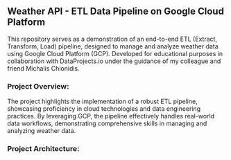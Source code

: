 ## Weather API - ETL Data Pipeline on Google Cloud Platform

This repository serves as a demonstration of an end-to-end ETL (Extract, Transform, Load) pipeline, designed to manage and analyze weather data using Google Cloud Platform (GCP). Developed for educational purposes in collaboration with DataProjects.io under the guidance of my colleague and friend Michalis Chionidis.

### Project Overview:
The project highlights the implementation of a robust ETL pipeline, showcasing proficiency in cloud technologies and data engineering practices. By leveraging GCP, the pipeline effectively handles real-world data workflows, demonstrating comprehensive skills in managing and analyzing weather data.

### Project Architecture:

